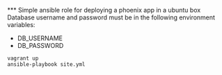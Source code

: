 *** Simple ansible role for deploying a phoenix app in a ubuntu box
Database username and password must be in the following environment variables:
- DB_USERNAME
- DB_PASSWORD

```
vagrant up
ansible-playbook site.yml
```
